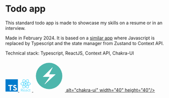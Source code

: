 # Todo app

This standard todo app is made to showcase my skills on a resume or in an interview.

Made in February 2024. It is based on a [similar app](https://github.com/michey85/zustand-todos-youtube) where Javascript is replaced by Typescript and the state manager from Zustand to Context API.

Technical stack: Typescript, ReactJS, Context API, Chakra-UI

<a href="https://www.typescriptlang.org/" target="_blank" rel="noreferrer"> <img src="https://raw.githubusercontent.com/devicons/devicon/master/icons/typescript/typescript-original.svg" alt="typescript" width="40" height="40"/> </a> 
<a href="https://reactjs.org/" target="_blank" rel="noreferrer"> <img src="https://raw.githubusercontent.com/devicons/devicon/master/icons/react/react-original-wordmark.svg" alt="react" width="40" height="40"/> </a> 
<a href="https://chakra-ui.com/" target="_blank" rel="noreferrer"> <svg xmlns="http://www.w3.org/2000/svg" x="0px" y="0px" width="100" height="100" viewBox="0 0 48 48">
<circle cx="24" cy="24" r="20" fill="#4db6ac"></circle><path fill="#fff" d="M33.357,21.5h-8.882c-0.187,0-0.308-0.198-0.222-0.365l5.03-9.745	c0.13-0.253-0.195-0.492-0.398-0.293l-14.2,13.974c-0.159,0.157-0.048,0.428,0.175,0.428H24.2c0.202,0,0.32,0.227,0.205,0.393	l-7.126,10.265c-0.17,0.245,0.154,0.528,0.374,0.327l15.873-14.55C33.694,21.78,33.585,21.5,33.357,21.5z"></path>
</svg> alt="chakra-ui" width="40" height="40"/> </a> 



